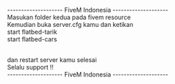 --------------------  FiveM Indonesia --------------------<br>
Masukan folder kedua pada fivem resource<br>
Kemudian buka server.cfg kamu dan ketikan<br>
start flatbed-tarik<br>
start flatbed-cars<br><br>

dan restart server kamu selesai<br>
Selalu support !!<br>
--------------------  FiveM Indonesia --------------------
